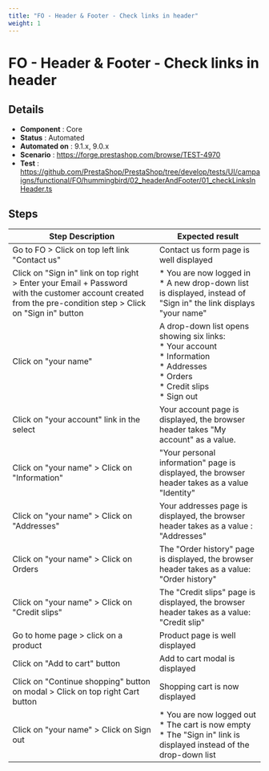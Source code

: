```yaml
---
title: "FO - Header & Footer - Check links in header"
weight: 1
---
```


# FO - Header & Footer - Check links in header
## Details
* **Component** : Core
* **Status** : Automated
* **Automated on** : 9.1.x, 9.0.x
* **Scenario** : https://forge.prestashop.com/browse/TEST-4970
* **Test** : https://github.com/PrestaShop/PrestaShop/tree/develop/tests/UI/campaigns/functional/FO/hummingbird/02_headerAndFooter/01_checkLinksInHeader.ts

## Steps
| Step Description | Expected result |
| ----- | ----- |
| Go to FO > Click on top left link "Contact us" | Contact us form page is well displayed |
| Click on "Sign in" link on top right > Enter your Email + Password with the customer account created from the pre-condition step > Click on "Sign in" button | * You are now logged in<br> * A new drop-down list is displayed, instead of "Sign in" the link displays "your name" |
| Click on "your name" | A drop-down list opens showing six links:<br> * Your account<br> * Information<br> * Addresses<br> * Orders<br> * Credit slips<br> * Sign out |
| Click on "your account" link in the select | Your account page is displayed, the browser header takes "My account" as a value. |
| Click on "your name" > Click on "Information" | "Your personal information" page is displayed, the browser header takes as a value "Identity" |
| Click on "your name" > Click on "Addresses" | Your addresses page is displayed, the browser header takes as a value : "Addresses" |
| Click on "your name" > Click on Orders | The "Order history" page is displayed, the browser header takes as a value: "Order history" |
| Click on "your name" > Click on "Credit slips" | The "Credit slips" page is displayed, the browser header takes as a value: "Credit slip" |
| Go to home page > click on a product | Product page is well displayed |
| Click on "Add to cart" button | Add to cart modal is displayed |
| Click on "Continue shopping" button on modal > Click on top right Cart button | Shopping cart is now displayed |
| Click on "your name" > Click on Sign out | * You are now logged out<br> * The cart is now empty<br> * The "Sign in" link is displayed instead of the drop-down list |
